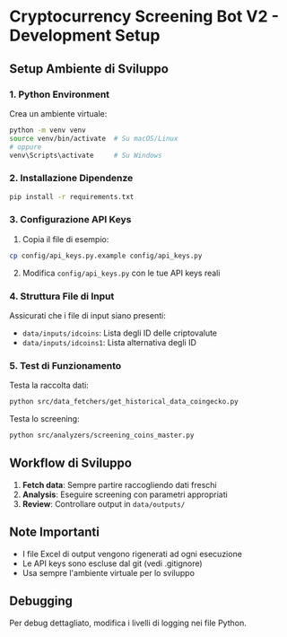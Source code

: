 # Cryptocurrency Screening Bot V2 - Development Setup

## Setup Ambiente di Sviluppo

### 1. Python Environment

Crea un ambiente virtuale:

```bash
python -m venv venv
source venv/bin/activate  # Su macOS/Linux
# oppure
venv\Scripts\activate     # Su Windows
```

### 2. Installazione Dipendenze

```bash
pip install -r requirements.txt
```

### 3. Configurazione API Keys

1. Copia il file di esempio:
```bash
cp config/api_keys.py.example config/api_keys.py
```

2. Modifica `config/api_keys.py` con le tue API keys reali

### 4. Struttura File di Input

Assicurati che i file di input siano presenti:
- `data/inputs/idcoins`: Lista degli ID delle criptovalute
- `data/inputs/idcoins1`: Lista alternativa degli ID

### 5. Test di Funzionamento

Testa la raccolta dati:
```bash
python src/data_fetchers/get_historical_data_coingecko.py
```

Testa lo screening:
```bash
python src/analyzers/screening_coins_master.py
```

## Workflow di Sviluppo

1. **Fetch data**: Sempre partire raccogliendo dati freschi
2. **Analysis**: Eseguire screening con parametri appropriati  
3. **Review**: Controllare output in `data/outputs/`

## Note Importanti

- I file Excel di output vengono rigenerati ad ogni esecuzione
- Le API keys sono escluse dal git (vedi .gitignore)
- Usa sempre l'ambiente virtuale per lo sviluppo

## Debugging

Per debug dettagliato, modifica i livelli di logging nei file Python.
